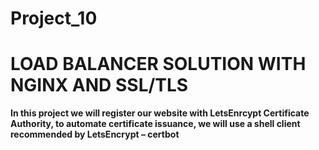 # Project_10
# LOAD BALANCER SOLUTION WITH NGINX AND SSL/TLS

**In this project we will register our website with LetsEnrcypt Certificate Authority, to automate certificate issuance, we will use a shell client recommended by LetsEncrypt – certbot**
